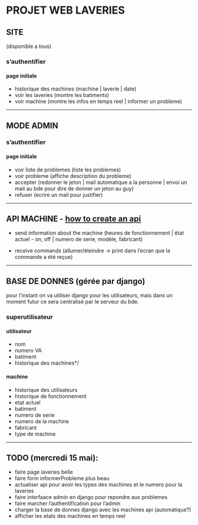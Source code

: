 # PROJET WEB LAVERIES

## SITE
(disponible a tous)
### s’authentifier
#### page initiale
- historique des machines (machine | laverie | date)
- voir les laveries (montre les batiments) 			
- voir machine (montre les infos en temps reel | informer un probleme)

---

## MODE ADMIN
### s’authentifier
#### page initiale

- voir liste de problemes (liste les problemes)
- voir probleme (affiche description du probleme)
- accepter (redonner le jeton | mail automatique a la personne | envoi un mail au bde pour dire de donner un jeton au guy)
- refuser (ecrire un mail pour justifier)

---

## API MACHINE  - [how to create an api](https://codeburst.io/this-is-how-easy-it-is-to-create-a-rest-api-8a25122ab1f3)

- send information about the machine (heures de fonctionnement | état actuel - on, off | numero de serie, modèle, fabricant)

- receive commands (allumer/éteindre -> print dans l’ecran que la commande a été reçue)

---

## BASE DE DONNES (gérée par django)

pour l’instant on va utiliser django pour les utilisateurs, mais dans un moment futur ce sera centralisé par le serveur du bde.

### superutilisateur

#### utilisateur
- nom
- numero VA
- batiment
- historique des machines*/


#### machine
- historique des utilisateurs
- historique de fonctionnement
- etat actuel
- batiment
- numero de serie
- numero de la machine
- fabricant
- type de machine

---

## TODO (mercredi 15 mai):

- faire page laveries belle
- faire form informerProbleme plus beau
- actualiser api pour avoir les types des machines et le numero pour la laveries
- faire interfaace admin en django pour repondre aux problemes
- faire marcher l’authentification pour l’admin
- charger la base de donnes  django avec les machines api (automatique?)
- afficher les etats des machines en temps reel

